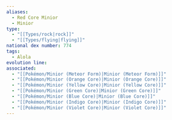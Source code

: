 ```yaml
---
aliases:
  - Red Core Minior
  - Minior
type:
  - "[[Types/rock|rock]]"
  - "[[Types/flying|flying]]"
national dex number: 774
tags:
  - Alola
evolution line: 
associated:
  - "[[Pokémon/Minior (Meteor Form)|Minior (Meteor Form)]]"
  - "[[Pokémon/Minior (Orange Core)|Minior (Orange Core)]]"
  - "[[Pokémon/Minior (Yellow Core)|Minior (Yellow Core)]]"
  - "[[Pokémon/Minior (Green Core)|Minior (Green Core)]]"
  - "[[Pokémon/Minior (Blue Core)|Minior (Blue Core)]]"
  - "[[Pokémon/Minior (Indigo Core)|Minior (Indigo Core)]]"
  - "[[Pokémon/Minior (Violet Core)|Minior (Violet Core)]]"
---
```

